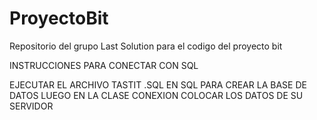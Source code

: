 # ProyectoBit
Repositorio del grupo Last Solution para el codigo del proyecto bit 

INSTRUCCIONES PARA CONECTAR CON SQL
 
EJECUTAR EL  ARCHIVO TASTIT .SQL EN SQL PARA CREAR LA BASE DE DATOS 
LUEGO EN LA CLASE CONEXION COLOCAR LOS DATOS DE SU SERVIDOR 

